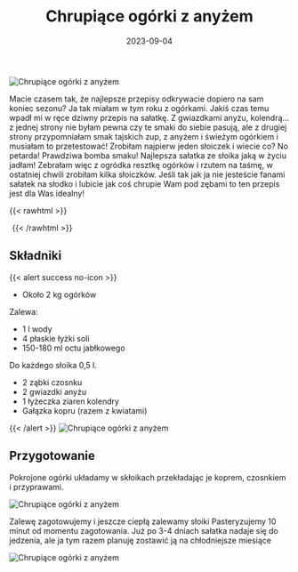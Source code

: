﻿---
title: "Chrupiące ogórki z anyżem"
date: 2023-09-04
categories:
- przetwory
tags:
- ogórki
- wegańskie
- na zimę
thumbnailImagePosition: "top"
---
![Chrupiące ogórki z anyżem](/img/Chrupiące-ogórki-z-anyzem/Chrupiące-ogórki-z-anyzem-1.jpg)

Macie czasem tak, że najlepsze przepisy odkrywacie dopiero na sam koniec sezonu? Ja tak miałam w tym roku z ogórkami. Jakiś czas temu wpadł mi w ręce dziwny przepis na sałatkę. Z gwiazdkami anyżu, kolendrą... z jednej strony nie byłam pewna czy te smaki do siebie pasują, ale z drugiej strony przypomniałam smak tajskich zup, z anyżem i świeżym ogórkiem i musiałam to przetestować! Zrobiłam najpierw jeden słoiczek i wiecie co? No petarda! Prawdziwa bomba smaku! Najlepsza sałatka ze słoika jaką w życiu jadłam! Zebrałam więc z ogródka resztkę ogórków i rzutem na taśmę, w ostatniej chwili zrobiłam kilka słoiczków.
Jeśli tak jak ja nie jesteście fanami sałatek na słodko i lubicie jak coś chrupie Wam pod zębami to ten przepis jest dla Was idealny!

<!--more-->
{{< rawhtml >}}
<div id="ceneoaffcontainer628397"></div>
<a id="ceneoaff-logo" title="Ceneo.pl" href="https://www.ceneo.pl/#pid=26977&crid=628397&cid=46110" rel="nofollow"><img style="border:0;width:1px;height:1px;" src="//image.ceneostatic.pl/data/custom_images/4917/custom_image.png" alt="Ceneo.pl" /></a>
<script type="text/javascript" charset="utf-8">
	if (typeof CeneoAPOptions == "undefined" || CeneoAPOptions == null)
	{
	var CeneoAPOptions = new Array(); 
	stamp = parseInt(new Date().getTime()/86400, 10);
	var script = document.createElement("script");
	script.setAttribute("type", "text/javascript");
	script.setAttribute("src", "//partnerzyapi.ceneo.pl/External/ap.js?"+stamp);
	script.setAttribute("charset", "utf-8");
	var head = document.getElementsByTagName("head")[0];
	head.appendChild(script);
	}
	CeneoAPOptions[CeneoAPOptions.length] =
	{
		ad_creation: 628397,
		ad_channel: 46110,
		ad_partner: 26977,
		ad_type: 1,
		ad_content: '566,1773,3319',
		ad_format: 1,
		ad_newpage: true,
		ad_basket: false,
		ad_container: 'ceneoaffcontainer628397',
		ad_formatTypeId: 1,
		ad_contextual: false, 
		ad_recommended: false, 
		ad_showRank: false 
	};
</script>
{{< /rawhtml >}}

## Składniki
{{< alert success no-icon >}}
- Około 2 kg ogórków

Zalewa:
- 1 l wody
- 4 płaskie łyżki soli
- 150-180 ml octu jabłkowego


Do każdego słoika 0,5 l.
- 2 ząbki czosnku
- 2 gwiazdki anyżu
- 1 łyżeczka ziaren kolendry
- Gałązka kopru (razem z kwiatami)

{{< /alert >}}
![Chrupiące ogórki z anyżem](/img/Chrupiące-ogórki-z-anyzem/Chrupiące-ogórki-z-anyzem-4.jpg)
## Przygotowanie
Pokrojone ogórki układamy w skłoikach przekładając je koprem, czosnkiem i przyprawami. 

![Chrupiące ogórki z anyżem](/img/Chrupiące-ogórki-z-anyzem/Chrupiące-ogórki-z-anyzem-2.jpg)

Zalewę zagotowujemy i jeszcze ciepłą zalewamy słoiki
Pasteryzujemy 10 minut od momentu zagotowania.
Już po 3-4 dniach sałatka nadaje się do jedzenia, ale ja tym razem planuję zostawić ją na chłodniejsze miesiące


![Chrupiące ogórki z anyżem](/img/Chrupiące-ogórki-z-anyzem/Chrupiące-ogórki-z-anyzem-3.jpg)
